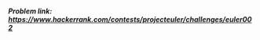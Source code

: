 ##### Problem link: <a href="https://www.hackerrank.com/contests/projecteuler/challenges/euler002" target="_blank">https://www.hackerrank.com/contests/projecteuler/challenges/euler002</a>